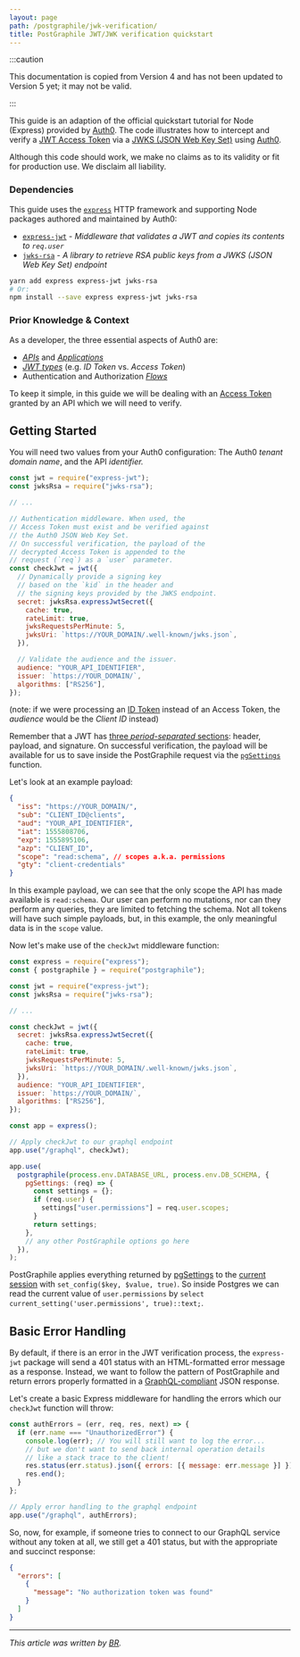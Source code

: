 ```yaml
---
layout: page
path: /postgraphile/jwk-verification/
title: PostGraphile JWT/JWK verification quickstart
---
```


:::caution

This documentation is copied from Version 4 and has not been updated to Version
5 yet; it may not be valid.

:::

This guide is an adaption of the official quickstart tutorial for Node (Express)
provided by
[Auth0](https://auth0.com/docs/quickstart/backend/nodejs/01-authorization). The
code illustrates how to intercept and verify a
[JWT Access Token](https://auth0.com/docs/tokens/concepts/jwts) via a
[JWKS (JSON Web Key Set)](https://auth0.com/docs/jwks) using
[Auth0](https://auth0.com/).

Although this code should work, we make no claims as to its validity or fit for
production use. We disclaim all liability.

### Dependencies

This guide uses the [`express`](https://www.npmjs.com/package/express) HTTP
framework and supporting Node packages authored and maintained by Auth0:

- [`express-jwt`](https://github.com/auth0/express-jwt) - _Middleware that
  validates a JWT and copies its contents to `req.user`_
- [`jwks-rsa`](https://github.com/auth0/node-jwks-rsa) - _A library to retrieve
  RSA public keys from a JWKS (JSON Web Key Set) endpoint_

```bash
yarn add express express-jwt jwks-rsa
# Or:
npm install --save express express-jwt jwks-rsa
```

### Prior Knowledge & Context

As a developer, the three essential aspects of Auth0 are:

- [_APIs_](https://auth0.com/docs/apis) and
  [_Applications_](https://auth0.com/docs/applications)
- [_JWT types_](https://auth0.com/docs/tokens) (e.g. _ID Token_ vs. _Access
  Token_)
- Authentication and Authorization [_Flows_](https://auth0.com/docs/flows)

To keep it simple, in this guide we will be dealing with an
[Access Token](https://auth0.com/docs/tokens/overview-access-tokens) granted by
an API which we will need to verify.

## Getting Started

You will need two values from your Auth0 configuration: The Auth0 _tenant domain
name_, and the API _identifier._

```javascript {1-2,20,24-25}
const jwt = require("express-jwt");
const jwksRsa = require("jwks-rsa");

// ...

// Authentication middleware. When used, the
// Access Token must exist and be verified against
// the Auth0 JSON Web Key Set.
// On successful verification, the payload of the
// decrypted Access Token is appended to the
// request (`req`) as a `user` parameter.
const checkJwt = jwt({
  // Dynamically provide a signing key
  // based on the `kid` in the header and
  // the signing keys provided by the JWKS endpoint.
  secret: jwksRsa.expressJwtSecret({
    cache: true,
    rateLimit: true,
    jwksRequestsPerMinute: 5,
    jwksUri: `https://YOUR_DOMAIN/.well-known/jwks.json`,
  }),

  // Validate the audience and the issuer.
  audience: "YOUR_API_IDENTIFIER",
  issuer: `https://YOUR_DOMAIN/`,
  algorithms: ["RS256"],
});
```

(note: if we were processing an
[ID Token](https://auth0.com/docs/tokens/id-token) instead of an Access Token,
the _audience_ would be the _Client ID_ instead)

Remember that a JWT has
[three _period-separated_ sections](https://jwt.io/introduction/): header,
payload, and signature. On successful verification, the payload will be
available for us to save inside the PostGraphile request via the
[`pgSettings`](./usage-library/#exposing-http-request-data-to-postgresql)
function.

Let's look at an example payload:

```json {8}
{
  "iss": "https://YOUR_DOMAIN/",
  "sub": "CLIENT_ID@clients",
  "aud": "YOUR_API_IDENTIFIER",
  "iat": 1555808706,
  "exp": 1555895106,
  "azp": "CLIENT_ID",
  "scope": "read:schema", // scopes a.k.a. permissions
  "gty": "client-credentials"
}
```

In this example payload, we can see that the only scope the API has made
available is `read:schema`. Our user can perform no mutations, nor can they
perform any queries, they are limited to fetching the schema. Not all tokens
will have such simple payloads, but, in this example, the only meaningful data
is in the `scope` value.

Now let's make use of the `checkJwt` middleware function:

```javascript {23-24,28-36}
const express = require("express");
const { postgraphile } = require("postgraphile");

const jwt = require("express-jwt");
const jwksRsa = require("jwks-rsa");

// ...

const checkJwt = jwt({
  secret: jwksRsa.expressJwtSecret({
    cache: true,
    rateLimit: true,
    jwksRequestsPerMinute: 5,
    jwksUri: `https://YOUR_DOMAIN/.well-known/jwks.json`,
  }),
  audience: "YOUR_API_IDENTIFIER",
  issuer: `https://YOUR_DOMAIN/`,
  algorithms: ["RS256"],
});

const app = express();

// Apply checkJwt to our graphql endpoint
app.use("/graphql", checkJwt);

app.use(
  postgraphile(process.env.DATABASE_URL, process.env.DB_SCHEMA, {
    pgSettings: (req) => {
      const settings = {};
      if (req.user) {
        settings["user.permissions"] = req.user.scopes;
      }
      return settings;
    },
    // any other PostGraphile options go here
  }),
);
```

PostGraphile applies everything returned by
[pgSettings](./usage-library/#pgsettings-function) to the
[current session](https://www.postgresql.org/docs/current/functions-admin.html#FUNCTIONS-ADMIN-SET)
with `set_config($key, $value, true)`. So inside Postgres we can read the
current value of `user.permissions` by
`select current_setting('user.permissions', true)::text;`.

## Basic Error Handling

By default, if there is an error in the JWT verification process, the
`express-jwt` package will send a 401 status with an HTML-formatted error
message as a response. Instead, we want to follow the pattern of PostGraphile
and return errors properly formatted in a
[GraphQL-compliant](http://graphql.github.io/graphql-spec/June2018/#sec-Errors)
JSON response.

Let's create a basic Express middleware for handling the errors which our
`checkJwt` function will throw:

```javascript
const authErrors = (err, req, res, next) => {
  if (err.name === "UnauthorizedError") {
    console.log(err); // You will still want to log the error...
    // but we don't want to send back internal operation details
    // like a stack trace to the client!
    res.status(err.status).json({ errors: [{ message: err.message }] });
    res.end();
  }
};

// Apply error handling to the graphql endpoint
app.use("/graphql", authErrors);
```

So, now, for example, if someone tries to connect to our GraphQL service without
any token at all, we still get a 401 status, but with the appropriate and
succinct response:

```json
{
  "errors": [
    {
      "message": "No authorization token was found"
    }
  ]
}
```

---

_This article was written by [BR](http://gitlab.com/benjamin-rood)._
